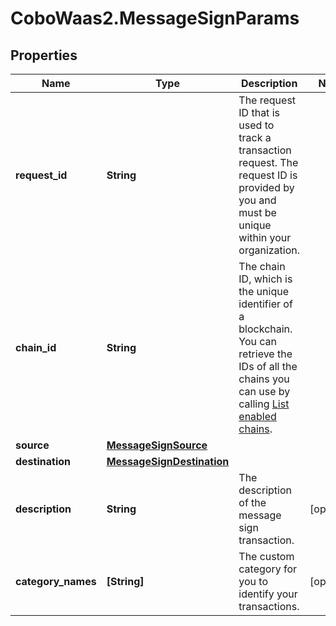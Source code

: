 # CoboWaas2.MessageSignParams

## Properties

Name | Type | Description | Notes
------------ | ------------- | ------------- | -------------
**request_id** | **String** | The request ID that is used to track a transaction request. The request ID is provided by you and must be unique within your organization. | 
**chain_id** | **String** | The chain ID, which is the unique identifier of a blockchain. You can retrieve the IDs of all the chains you can use by calling [List enabled chains](/v2/api-references/wallets/list-enabled-chains). | 
**source** | [**MessageSignSource**](MessageSignSource.md) |  | 
**destination** | [**MessageSignDestination**](MessageSignDestination.md) |  | 
**description** | **String** | The description of the message sign transaction. | [optional] 
**category_names** | **[String]** | The custom category for you to identify your transactions. | [optional] 


